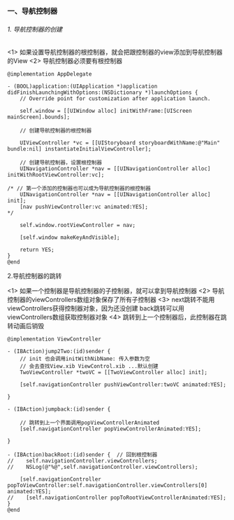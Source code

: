 ### 一、导航控制器

###### 1. 导航控制器的创建
<1> 如果设置导航控制器的根控制器，就会把跟控制器的view添加到导航控制器的View
<2> 导航控制器必须要有根控制器
```objc
@implementation AppDelegate

- (BOOL)application:(UIApplication *)application didFinishLaunchingWithOptions:(NSDictionary *)launchOptions {
    // Override point for customization after application launch.

    self.window = [[UIWindow alloc] initWithFrame:[UIScreen mainScreen].bounds];

    // 创建导航控制器的根控制器

    UIViewController *vc = [[UIStoryboard storyboardWithName:@"Main" bundle:nil] instantiateInitialViewController];

    // 创建导航控制器，设置根控制器
    UINavigationController *nav = [[UINavigationController alloc] initWithRootViewController:vc];

/* // 第一个添加的控制器也可以成为导航控制器的根控制器
    UINavigationController *nav = [[UINavigationController alloc] init];
    [nav pushViewController:vc animated:YES];
*/

    self.window.rootViewController = nav;

    [self.window makeKeyAndVisible];

    return YES;
}
@end
```
2.导航控制器的跳转

<1> 如果一个控制器是导航控制器的子控制器，就可以拿到导航控制器
<2> 导航控制器的viewControllers数组对象保存了所有子控制器
<3> next跳转不能用viewControllers获得控制器对象，因为还没创建
    back跳转可以用viewControllers数组获取控制器对象
<4> 跳转到上一个控制器后，此控制器在跳转动画后销毁

```objc
@implementation ViewController

- (IBAction)jump2Two:(id)sender {
    // init 也会调用initWithNibName: 传入参数为空
    // 会去查找View.xib ViewControl.xib ...默认创建
    TwoViewController *twoVC = [[TwoViewController alloc] init];

    [self.navigationController pushViewController:twoVC animated:YES];

}

- (IBAction)jumpback:(id)sender {

    // 跳转到上一个界面调用popViewControllerAnimated
    [self.navigationController popViewControllerAnimated:YES];

}

- (IBAction)backRoot:(id)sender {  // 回到根控制器
//    self.navigationController.viewControllers;
//    NSLog(@"%@",self.navigationController.viewControllers);

    [self.navigationController popToViewController:self.navigationController.viewControllers[0] animated:YES];
//    [self.navigationController popToRootViewControllerAnimated:YES];
}
@end
```
